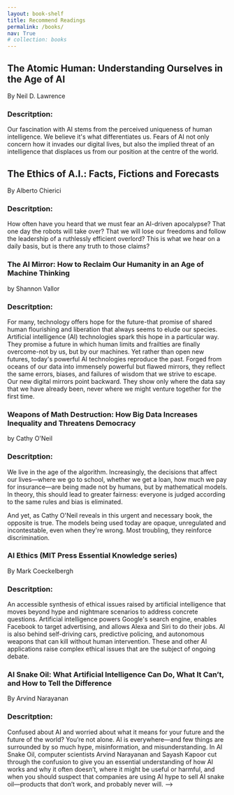 ```yaml
---
layout: book-shelf
title: Recommend Readings
permalink: /books/
nav: True
# collection: books
---
```


<!-- > What an astonishing thing a book is. It's a flat object made from a tree with flexible parts on which are imprinted lots of funny dark squiggles. But one glance at it and you're inside the mind of another person, maybe somebody dead for thousands of years. Across the millennia, an author is speaking clearly and silently inside your head, directly to you. Writing is perhaps the greatest of human inventions, binding together people who never knew each other, citizens of distant epochs. Books break the shackles of time. A book is proof that humans are capable of working magic.
>
> -- Carl Sagan, Cosmos, Part 11: The Persistence of Memory (1980) -->

<!-- ## Recommend Readings -->

## The Atomic Human: Understanding Ourselves in the Age of AI

By Neil D. Lawrence

### Descritption:

Our fascination with AI stems from the perceived uniqueness of human intelligence. We believe it's what differentiates us. Fears of AI not only concern how it invades our digital lives, but also the implied threat of an intelligence that displaces us from our position at the centre of the world.

## The Ethics of A.I.: Facts, Fictions and Forecasts

By Alberto Chierici

### Descritption:

How often have you heard that we must fear an AI-driven apocalypse? That one day the robots will take over? That we will lose our freedoms and follow the leadership of a ruthlessly efficient overlord? This is what we hear on a daily basis, but is there any truth to those claims?

### The AI Mirror: How to Reclaim Our Humanity in an Age of Machine Thinking

by Shannon Vallor

### Descritption:

For many, technology offers hope for the future-that promise of shared human flourishing and liberation that always seems to elude our species. Artificial intelligence (AI) technologies spark this hope in a particular way. They promise a future in which human limits and frailties are finally overcome-not by us, but by our machines. Yet rather than open new futures, today's powerful AI technologies reproduce the past. Forged from oceans of our data into immensely powerful but flawed mirrors, they reflect the same errors, biases, and failures of wisdom that we strive to escape. Our new digital mirrors point backward. They show only where the data say that we have already been, never where we might venture together for the first time.

### Weapons of Math Destruction: How Big Data Increases Inequality and Threatens Democracy

by Cathy O'Neil

### Descritption:

We live in the age of the algorithm. Increasingly, the decisions that affect our lives—where we go to school, whether we get a loan, how much we pay for insurance—are being made not by humans, but by mathematical models. In theory, this should lead to greater fairness: everyone is judged according to the same rules and bias is eliminated.

And yet, as Cathy O'Neil reveals in this urgent and necessary book, the opposite is true. The models being used today are opaque, unregulated and incontestable, even when they're wrong. Most troubling, they reinforce discrimination.

### AI Ethics (MIT Press Essential Knowledge series)

By Mark Coeckelbergh

### Descritption:

An accessible synthesis of ethical issues raised by artificial intelligence that moves beyond hype and nightmare scenarios to address concrete questions. Artificial intelligence powers Google's search engine, enables Facebook to target advertising, and allows Alexa and Siri to do their jobs. AI is also behind self-driving cars, predictive policing, and autonomous weapons that can kill without human intervention. These and other AI applications raise complex ethical issues that are the subject of ongoing debate.

### AI Snake Oil: What Artificial Intelligence Can Do, What It Can’t, and How to Tell the Difference

By Arvind Narayanan

### Descritption:

Confused about AI and worried about what it means for your future and the future of the world? You’re not alone. AI is everywhere―and few things are surrounded by so much hype, misinformation, and misunderstanding. In AI Snake Oil, computer scientists Arvind Narayanan and Sayash Kapoor cut through the confusion to give you an essential understanding of how AI works and why it often doesn’t, where it might be useful or harmful, and when you should suspect that companies are using AI hype to sell AI snake oil―products that don’t work, and probably never will. -->
